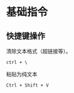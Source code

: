 # 基础指令

## 快捷键操作

清除文本格式（超链接等）。

```mark
ctrl + \		
```

粘贴为纯文本

```mark
Ctrl + Shift + V	
```





